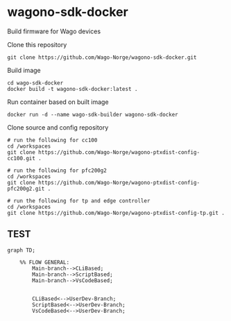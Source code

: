 # wagono-sdk-docker
Build firmware for Wago devices

Clone this repository
```
git clone https://github.com/Wago-Norge/wagono-sdk-docker.git
```

Build image
```
cd wago-sdk-docker
docker build -t wagono-sdk-docker:latest .
```

Run container based on built image
```
docker run -d --name wago-sdk-builder wagono-sdk-docker
```

Clone source and config repository
```
# run the following for cc100
cd /workspaces
git clone https://github.com/Wago-Norge/wagono-ptxdist-config-cc100.git .

# run the following for pfc200g2
cd /workspaces
git clone https://github.com/Wago-Norge/wagono-ptxdist-config-pfc200g2.git .

# run the following for tp and edge controller
cd /workspaces
git clone https://github.com/Wago-Norge/wagono-ptxdist-config-tp.git .
```

## TEST 

```mermaid 
graph TD;

    %% FLOW GENERAL:
        Main-branch-->CLiBased;
        Main-branch-->ScriptBased;
        Main-branch-->VsCodeBased;
  
      
        CLiBased<-->UserDev-Branch;
        ScriptBased<-->UserDev-Branch;
        VsCodeBased<-->UserDev-Branch;
```





